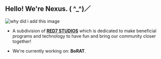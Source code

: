 ## Hello! We're Nexus. ( ^_^)／
![why did i add this image](https://gifs.crd.co/assets/images/gallery09/aa7c0de2_original.gif?v=d417d32b)

- A subdivision of [**RED7 STUDIOS**](https://github.com/RED7STUDIOS)
which is dedicated to make beneficial programs and technology to have fun and bring our community closer together!

- We're currently working on: **BoRAT**.
